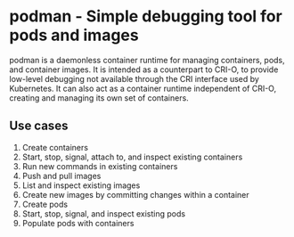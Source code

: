 # podman - Simple debugging tool for pods and images
podman is a daemonless container runtime for managing containers, pods, and container images.
It is intended as a counterpart to CRI-O, to provide low-level debugging not available through the CRI interface used by Kubernetes.
It can also act as a container runtime independent of CRI-O, creating and managing its own set of containers.

## Use cases
1. Create containers
2. Start, stop, signal, attach to, and inspect existing containers
3. Run new commands in existing containers
4. Push and pull images
5. List and inspect existing images
6. Create new images by committing changes within a container
7. Create pods
8. Start, stop, signal, and inspect existing pods
9. Populate pods with containers
